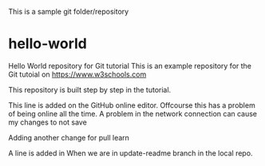 This is a sample git folder/repository
# hello-world
Hello World repository for Git tutorial
This is an example repository for the Git tutoial on https://www.w3schools.com

This repository is built step by step in the tutorial.

This line is added on the GitHub online editor. Offcourse this has a problem of being online all the time.
A problem in the network connection can cause my changes to not save

Adding another change for pull learn

A line is added in When we are in update-readme branch in the local repo.
